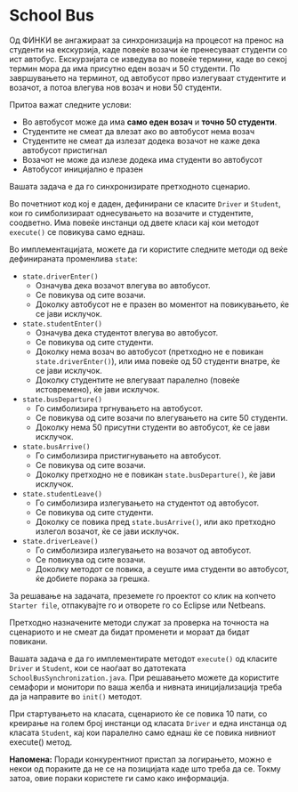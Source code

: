 School Bus
====

Од ФИНКИ ве ангажираат за синхронизација на процесот на пренос на студенти на екскурзија, каде повеќе возачи ќе пренесуваат студенти со ист автобус. Екскурзијата се изведува во повеќе термини, каде во секој термин мора да има присутно еден возач и 50 студенти. По завршувањето на терминот, од автобусот прво излегуваат студентите и возачот, а потоа влегува нов возач и нови 50 студенти. 

Притоа важат следните услови:

 - Во автобусот може да има **само еден возач** и **точно 50 студенти**. 
 - Студентите не смеат да влезат ако во автобусот нема возач
 - Студентите не смеат да излезат додека возачот не каже дека автобусот пристигнал
 - Возачот не може да излезе додека има студенти во автобусот
 - Автобусот иницијално е празен

Вашата задача е да го синхронизирате претходното сценарио. 

Во почетниот код кој е даден, дефинирани се класите `Driver` и `Student`, кои го симболизираат однесувањето на возачите и студентите, соодветно. Има повеќе инстанци од двете класи кај кои методот `execute()` се повикува само еднаш.

Во имплементацијата, можете да ги користите следните методи од веќе дефинираната променлива `state`:

- `state.driverEnter()`
    - Означува дека возачот влегува во автобусот. 
    - Се повикува од сите возачи.
    - Доколку автобусот не е празен во моментот на повикувањето, ќе се јави исклучок.
 - `state.studentEnter()`
    - Означува дека студентот влегува во автобусот. 
    - Се повикува од сите студенти.
    - Доколку нема возач во автобусот (претходно не е повикан `state.driverEnter()`), или има повеќе од 50 студенти внатре, ќе се јави исклучок.
    - Доколку студентите не влегуваат паралелно (повеќе истовремено), ќе јави исклучок.
 - `state.busDeparture()`
    - Го симболизира тргнувањето на автобусот.  
    - Се повикува од сите возачи по влегувањето на сите 50 студенти.
    - Доколку нема 50 присутни студенти во автобусот, ќе се јави исклучок. 
 - `state.busArrive()`
    - Го симболизира пристигнувањето на автобусот. 
    - Се повикува од сите возачи. 
    - Доколку претходно не е повикан `state.busDeparture()`, ќе јави исклучок. 
 - `state.studentLeave()`
    - Го симболизира излегувањето на студентот од автобусот.  
    - Се повикува од сите студенти. 
    - Доколку се повика пред `state.busArrive()`, или ако претходно излегол возачот, ќе се јави исклучок. 
- `state.driverLeave()`
    - Го симболизира излегувањето на возачот од автобусот.  
    - Се повикува од сите возачи.
    - Доколку методот се повика, а сеуште има студенти во автобусот, ќе добиете порака за грешка.


За решавање на задачата, преземете го проектот со клик на копчето `Starter file`, отпакувајте го и отворете го со Eclipse или Netbeans.

Претходно назначените методи служат за проверка на точноста на сценариото и не смеат да бидат променети и мораат да бидат повикани.  

Вашата задача е да го имплементирате методот `execute()` од класите `Driver` и `Student`, кои се наоѓаат во датотеката `SchoolBusSynchronization.java`. При решавањето можете да користите семафори и монитори по ваша желба и нивната иницијализација треба да ја направите во `init()` методот.

При стартувањето на класата, сценариото ќе се повика 10 пати, со креирање на голем број инстанци од класата `Driver` и една инстанца од класата `Student`, кај кои паралелно само еднаш ќе се повика нивниот execute() метод.

**Напомена:** Поради конкурентниот пристап за логирањето, можно е некои од пораките да не се на позицијата каде што треба да се. Токму затоа, овие пораки користете ги само како информација.